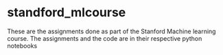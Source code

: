 # standford_mlcourse
These are the assignments done as part of the Stanford Machine learning course.
The assignments and the code are in their respective python notebooks
